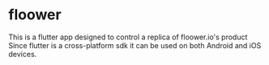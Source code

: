 # floower

This is a flutter app designed to control a replica of floower.io's product
Since flutter is a cross-platform sdk it can be used on both Android and iOS devices.
